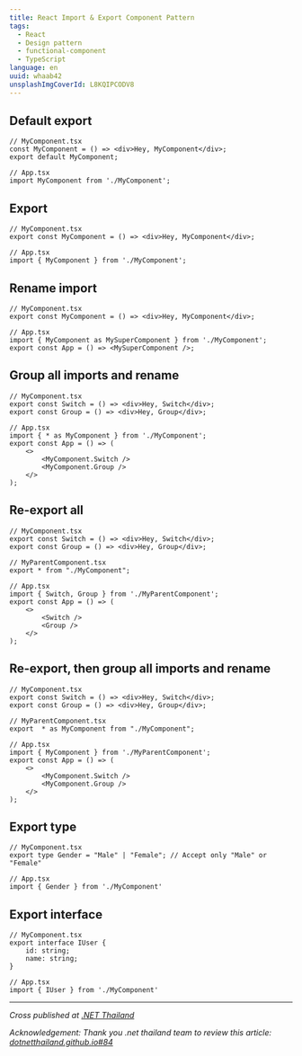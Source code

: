 ```yaml
---
title: React Import & Export Component Pattern
tags:
  - React
  - Design pattern
  - functional-component
  - TypeScript
language: en
uuid: whaab42
unsplashImgCoverId: L8KQIPCODV8
---
```


## Default export

```tsx
// MyComponent.tsx
const MyComponent = () => <div>Hey, MyComponent</div>;
export default MyComponent;

// App.tsx
import MyComponent from './MyComponent';
```

## Export

```tsx
// MyComponent.tsx
export const MyComponent = () => <div>Hey, MyComponent</div>;

// App.tsx
import { MyComponent } from './MyComponent';
```

## Rename import

```tsx
// MyComponent.tsx
export const MyComponent = () => <div>Hey, MyComponent</div>;

// App.tsx
import { MyComponent as MySuperComponent } from './MyComponent';
export const App = () => <MySuperComponent />;
```

## Group all imports and rename

```tsx
// MyComponent.tsx
export const Switch = () => <div>Hey, Switch</div>;
export const Group = () => <div>Hey, Group</div>;

// App.tsx
import { * as MyComponent } from './MyComponent';
export const App = () => (
    <>
        <MyComponent.Switch />
        <MyComponent.Group />
    </>
);
```

## Re-export all

```tsx
// MyComponent.tsx
export const Switch = () => <div>Hey, Switch</div>;
export const Group = () => <div>Hey, Group</div>;

// MyParentComponent.tsx
export * from "./MyComponent";

// App.tsx
import { Switch, Group } from './MyParentComponent';
export const App = () => (
    <>
        <Switch />
        <Group />
    </>
);
```

## Re-export, then group all imports and rename

```tsx
// MyComponent.tsx
export const Switch = () => <div>Hey, Switch</div>;
export const Group = () => <div>Hey, Group</div>;

// MyParentComponent.tsx
export  * as MyComponent from "./MyComponent";

// App.tsx
import { MyComponent } from './MyParentComponent';
export const App = () => (
    <>
        <MyComponent.Switch />
        <MyComponent.Group />
    </>
);
```

## Export type

```tsx
// MyComponent.tsx
export type Gender = "Male" | "Female"; // Accept only "Male" or "Female"

// App.tsx
import { Gender } from './MyComponent'
```

## Export interface

```tsx
// MyComponent.tsx
export interface IUser {
    id: string;
    name: string;
}

// App.tsx
import { IUser } from './MyComponent'
```

---


*Cross published at [.NET Thailand](https://www.dotnetthailand.com/frontend-web/react-typescript/design-pattern)*

*Acknowledgement: Thank you .net thailand team to review this article: [dotnetthailand.github.io#84](https://github.com/dotnetthailand/dotnetthailand.github.io/pull/84/files)*
